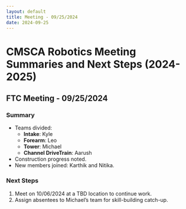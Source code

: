 ```yaml
---
layout: default
title: Meeting - 09/25/2024
date: 2024-09-25
---
```

# CMSCA Robotics Meeting Summaries and Next Steps (2024-2025)
## FTC Meeting - 09/25/2024
### Summary
- Teams divided:
  - **Intake**: Kyle
  - **Forearm**: Leo
  - **Tower**: Michael
  - **Channel DriveTrain**: Aarush
- Construction progress noted.
- New members joined: Karthik and Nitika.

### Next Steps
1. Meet on 10/06/2024 at a TBD location to continue work.
2. Assign absentees to Michael’s team for skill-building catch-up.
